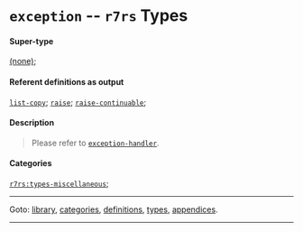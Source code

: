 

<a id='type__r7rs__exception'></a>

# `exception` -- `r7rs` Types


#### Super-type

[(none)](../../r7rs/types/_index.md#toc__r7rs__types);


#### Referent definitions as output

[`list-copy`](../../r7rs/definitions/list-copy.md#definition__r7rs__list-copy);
[`raise`](../../r7rs/definitions/raise.md#definition__r7rs__raise);
[`raise-continuable`](../../r7rs/definitions/raise-continuable.md#definition__r7rs__raise-continuable);


#### Description

> Please refer to [`exception-handler`](#type).


#### Categories

[`r7rs:types-miscellaneous`](../../r7rs/categories/r7rs_3a_types-miscellaneous.md#category__r7rs__r7rs_3a_types-miscellaneous);

----

Goto: [library](../../r7rs/_index.md#library__r7rs), [categories](../../r7rs/categories/_index.md#toc__r7rs__categories), [definitions](../../r7rs/definitions/_index.md#toc__r7rs__definitions), [types](../../r7rs/types/_index.md#toc__r7rs__types), [appendices](../../r7rs/appendices/_index.md#toc__r7rs__appendices).

----

